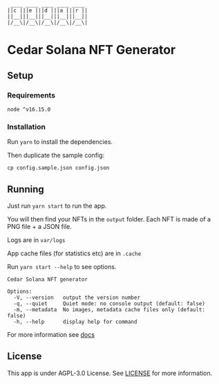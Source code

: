 ```
 ____ ____ ____ ____ ____
||c |||e |||d |||a |||r ||
||__|||__|||__|||__|||__||
|/__\|/__\|/__\|/__\|/__\|
```

# Cedar Solana NFT Generator

## Setup

### Requirements
`node ^v16.15.0`

### Installation

Run `yarn` to install the dependencies.

Then duplicate the sample config:
```shell
cp config.sample.json config.json
```

## Running

Just run `yarn start` to run the app. 

You will then find your NFTs in the `output` folder. Each NFT is made of a PNG file +
a JSON file.

Logs are in `var/logs`

App cache files (for statistics etc) are in `.cache` 

Run `yarn start --help` to see options.

```
Cedar Solana NFT generator

Options:
  -V, --version   output the version number
  -q, --quiet     Quiet mode: no console output (default: false)
  -m, --metadata  No images, metadata cache files only (default: false)
  -h, --help      display help for command

```

For more information see [docs](docs/docs.md)

## License

This app is under AGPL-3.0 License. See [LICENSE](LICENSE) for more information.